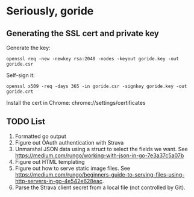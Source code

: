 # Seriously, goride

## Generating the SSL cert and private key

Generate the key:

```shell
openssl req -new -newkey rsa:2048 -nodes -keyout goride.key -out goride.csr
```

Self-sign it:

```shell
openssl x509 -req -days 365 -in goride.csr -signkey goride.key -out goride.crt
```

Install the cert in Chrome: chrome://settings/certificates


## TODO List

1. Formatted go output
1. Figure out OAuth authentication with Strava
1. Unmarshal JSON data using a struct to select the fields we want. See https://medium.com/rungo/working-with-json-in-go-7e3a37c5a07b
1. Figure out HTML templating
1. Figure out how to serve static image files. See https://medium.com/rungo/beginners-guide-to-serving-files-using-http-servers-in-go-4e542e628eac.
1. Parse the Strava client secret from a local file (not controlled by Git).
